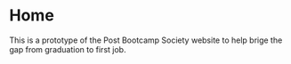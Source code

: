 # Home

This is a prototype of the Post Bootcamp Society website to help brige the gap from graduation to first job.


